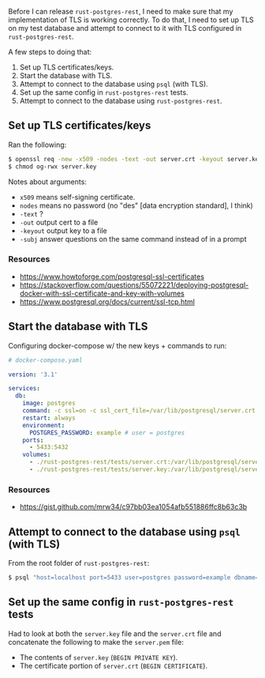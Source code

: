 Before I can release `rust-postgres-rest`, I need to make sure that my implementation of TLS is working correctly.
To do that, I need to set up TLS on my test database and attempt to connect to it with TLS configured in `rust-postgres-rest`.

A few steps to doing that:

1. Set up TLS certificates/keys.
1. Start the database with TLS.
1. Attempt to connect to the database using `psql` (with TLS).
1. Set up the same config in `rust-postgres-rest` tests.
1. Attempt to connect to the database using `rust-postgres-rest`.

## Set up TLS certificates/keys

Ran the following:

```bash
$ openssl req -new -x509 -nodes -text -out server.crt -keyout server.key -subj "/CN=localhost"
$ chmod og-rwx server.key
```
Notes about arguments:
- `x509` means self-signing certificate.
- `nodes` means no password (no "des" [data encryption standard], I think)
- `-text` ?
- `-out` output cert to a file
- `-keyout` output key to a file
- `-subj` answer questions on the same command instead of in a prompt

### Resources

- https://www.howtoforge.com/postgresql-ssl-certificates
- https://stackoverflow.com/questions/55072221/deploying-postgresql-docker-with-ssl-certificate-and-key-with-volumes
- https://www.postgresql.org/docs/current/ssl-tcp.html

## Start the database with TLS

Configuring docker-compose w/ the new keys + commands to run:

```yaml
# docker-compose.yaml

version: '3.1'

services:
  db:
    image: postgres
    command: -c ssl=on -c ssl_cert_file=/var/lib/postgresql/server.crt -c ssl_key_file=/var/lib/postgresql/server.key
    restart: always
    environment:
      POSTGRES_PASSWORD: example # user = postgres
    ports:
      - 5433:5432
    volumes:
      - ./rust-postgres-rest/tests/server.crt:/var/lib/postgresql/server.crt
      - ./rust-postgres-rest/tests/server.key:/var/lib/postgresql/server.key
```

### Resources

- https://gist.github.com/mrw34/c97bb03ea1054afb551886ffc8b63c3b

## Attempt to connect to the database using `psql` (with TLS)

From the root folder of `rust-postgres-rest`:

```bash
$ psql "host=localhost port=5433 user=postgres password=example dbname=postgres sslmode=verify-full sslrootcert=./rust-postgres-rest/tests/server.crt sslkey=./rust-postgres-rest/tests/server.key"
```

## Set up the same config in `rust-postgres-rest` tests

Had to look at both the `server.key` file and the `server.crt` file and concatenate the following to make the `server.pem` file:

- The contents of `server.key` (`BEGIN PRIVATE KEY`).
- The certificate portion of `server.crt` (`BEGIN CERTIFICATE`).


